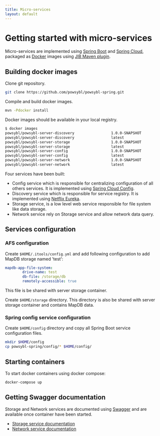 ```yaml
---
title: Micro-services
layout: default
---
```


# Getting started  with micro-services

Micro-services are implemented using [Spring Boot](https://spring.io/projects/spring-boot) and [Spring Cloud](https://spring.io/projects/spring-cloud), packaged as [Docker](https://www.docker.com/) images using [JIB Maven plugin](https://github.com/GoogleContainerTools/jib/tree/master/jib-maven-plugin).

## Building docker images

Clone git repository.

```bash
git clone https://github.com/powsybl/powsybl-spring.git
```

Compile and build docker images.

```bash
mvn -Pdocker install
```

Docker images should be available in your local registry.

```bash
$ docker images
powsybl/powsybl-server-discovery                 1.0.0-SNAPSHOT                   b4aa78912a87        49 years ago        163.7 MB
powsybl/powsybl-server-discovery                 latest                           b4aa78912a87        49 years ago        163.7 MB
powsybl/powsybl-server-storage                   1.0.0-SNAPSHOT                   5d5dfdc64985        49 years ago        170.9 MB
powsybl/powsybl-server-storage                   latest                           5d5dfdc64985        49 years ago        170.9 MB
powsybl/powsybl-server-config                    1.0.0-SNAPSHOT                   33056b76b8a1        49 years ago        145.8 MB
powsybl/powsybl-server-config                    latest                           33056b76b8a1        49 years ago        145.8 MB
powsybl/powsybl-server-network                   1.0.0-SNAPSHOT                   c6d5501e3af9        49 years ago        188.1 MB
powsybl/powsybl-server-network                   latest                           c6d5501e3af9        49 years ago        188.1 MB
```

Four services have been built:
 - Config service which is responsible for centralizing configuration of all others services. It is implemented using [Spring Cloud Config](https://spring.io/projects/spring-cloud-config).
 - Discovery service which is responsible for service registry. It is implemented using [Netflix Eureka](https://github.com/Netflix/eureka).
 - Storage service, is a low level web service responsible for file system like data storage.
 - Network service rely on Storage service and allow network data query.

## Services configuration

### AFS configuration

Create `$HOME/.itools/config.yml` and add following configuration to add MapDB storage named 'test':

```yaml
mapdb-app-file-system:
        drive-name: test
        db-file: /storage/db
        remotely-accessible: true
```

This file is be shared with server storage container.

Create `$HOME/storage` directory. This directory is also be shared with server storage container and contains MapDB data.

### Spring config service configuration

Create `$HOME/config` directory and copy all Spring Boot service configuration files.

```bash
mkdir $HOME/config
cp powsybl-spring/config/* $HOME/config/
```

## Starting containers

To start docker containers using docker compose:

```bash
docker-compose up
```

## Getting Swagger documentation

Storage and Network services are documented using [Swagger](https://swagger.io/) and are available once container have been started. 
 - [Storage service documentation](http://192.168.0.12:8090/swagger-ui.html)
 - [Network service documentation](http://192.168.0.13:8091/swagger-ui.html)
